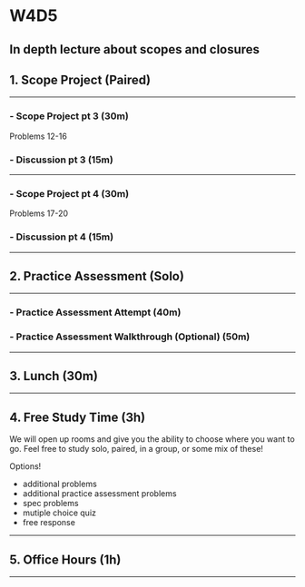 # W4D5

## In depth lecture about scopes and closures

## 1. Scope Project (Paired)

---

### - Scope Project pt 3 (30m)

Problems 12-16

### - Discussion pt 3 (15m)

---

### - Scope Project pt 4 (30m)

Problems 17-20

### - Discussion pt 4 (15m)

---

## 2. Practice Assessment (Solo)

---

### - Practice Assessment Attempt (40m)

### - Practice Assessment Walkthrough (Optional) (50m)

---

## 3. Lunch (30m)

---

## 4. Free Study Time (3h)

We will open up rooms and give you the ability to choose where you want to go.
Feel free to study solo, paired, in a group, or some mix of these!

Options!

- additional problems
- additional practice assessment problems
- spec problems
- mutiple choice quiz
- free response

---

## 5. Office Hours (1h)

---
